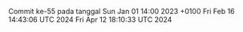Commit ke-55 pada tanggal Sun Jan 01 14:00 2023 +0100
Fri Feb 16 14:43:06 UTC 2024
Fri Apr 12 18:10:33 UTC 2024
